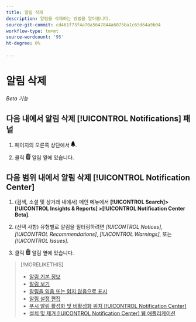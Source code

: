 ```yaml
---
title: 알림 삭제
description: 알림을 삭제하는 방법을 알아봅니다.
source-git-commit: cd461f73f4a70a5647844a6075ba1c65d64a9b04
workflow-type: tm+mt
source-wordcount: '95'
ht-degree: 0%

---
```


# 알림 삭제

*Beta 기능*

## 다음 내에서 알림 삭제 [!UICONTROL Notifications] 패널

1. 페이지의 오른쪽 상단에서 ![알림](/help/search-social-commerce/assets/notifications-panel.png "알림").

1. 클릭 ![삭제](/help/search-social-commerce/assets/delete.png "삭제") 알림 옆에 있습니다.

## 다음 범위 내에서 알림 삭제 [!UICONTROL Notification Center]

1. (검색, 소셜 및 상거래 내에서) 메인 메뉴에서 **[!UICONTROL Search]> [!UICONTROL Insights & Reports] >[!UICONTROL Notification Center Beta]**.

1. (선택 사항) 유형별로 알림을 필터링하려면 *[!UICONTROL Notices]*, *[!UICONTROL Recommendations]*, *[!UICONTROL Warnings]*, 또는 *[!UICONTROL Issues]*.

1. 클릭 ![삭제](/help/search-social-commerce/assets/delete.png "삭제")  알림 옆에 있습니다.

>[!MORELIKETHIS]
>
>* [알림 기본 정보](/help/search-social-commerce/notifications/notification-about.md)
>* [알림 보기](notification-view.md)
>* [알림을 읽음 또는 읽지 않음으로 표시](notification-mark-read-unread.md)
>* [알림 설정 편집](notification-edit.md)
>* [푸시 알림 활성화 및 비활성화 위치 [!UICONTROL Notification Center]](notifications-push-enable-disable.md)
>* [설치 및 제거 [!UICONTROL Notification Center] 웹 애플리케이션](notification-app-install-uninstall.md)

